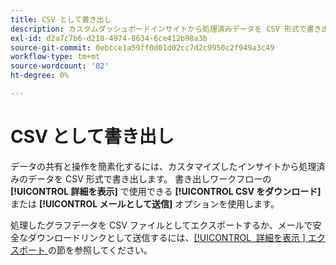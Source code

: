 ```yaml
---
title: CSV として書き出し
description: カスタムダッシュボードインサイトから処理済みデータを CSV 形式で書き出す方法を説明します。
exl-id: d2a7c7b6-d218-4974-8634-6ce412b98a3b
source-git-commit: 0ebcce1a59ff0d01d02cc7d2c9950c2f949a3c49
workflow-type: tm+mt
source-wordcount: '82'
ht-degree: 0%

---
```


# CSV として書き出し

データの共有と操作を簡素化するには、カスタマイズしたインサイトから処理済みのデータを CSV 形式で書き出します。 書き出しワークフローの **[!UICONTROL 詳細を表示]** で使用できる **[!UICONTROL CSV をダウンロード]** または **[!UICONTROL メールとして送信]** オプションを使用します。

処理したグラフデータを CSV ファイルとしてエクスポートするか、メールで安全なダウンロードリンクとして送信するには、[[!UICONTROL &#x200B; 詳細を表示 &#x200B;] エクスポート ](./view-more.md#export) の節を参照してください。
